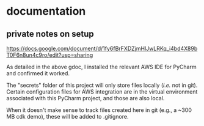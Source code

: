 # documentation

## private notes on setup
https://docs.google.com/document/d/1fy6fBrFXDZjmHlJwLRKq_i4bd4X89bT0F6n8un4c9ro/edit?usp=sharing

As detailed in the above gdoc, I installed the relevant AWS IDE for PyCharm and confirmed it worked.

The "secrets" folder of this project will only store files locally (_i.e._ not in git). 
Certain configuration files for AWS integration are in the virtual environment associated with this PyCharm project, and those are also local.

When it doesn't make sense to track files created here in git (e.g., a ~300 MB cdk demo), these will be added to .gitignore.